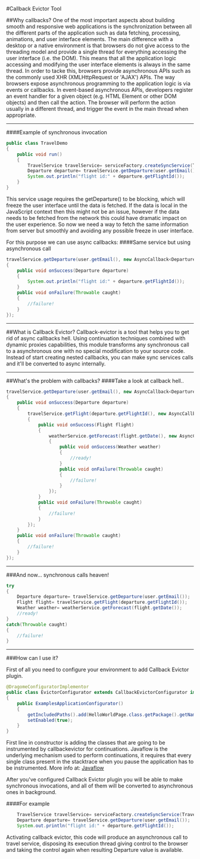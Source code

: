 #Callback Evictor Tool

##Why callbacks?
One of the most important aspects about building smooth and responsive web applications is the synchronization between all the different parts of the application such as data fetching, processing, animations, and user interface elements.
The main difference with a desktop or a native environment is that browsers do not give access to the threading model and provide a single thread for everything accessing the user interface (i.e. the DOM).
This means that all the application logic accessing and modifying the user interface elements is always in the same thread.
In order to tacke this, browsers provide asynchronous APIs such as the commonly used XHR (XMLHttpRequest or 'AJAX') APIs.
The way browsers expose asynchronous programming to the application logic is via events or callbacks. In event-based asynchronous APIs, developers register an event handler for a given object (e.g. HTML Element or other DOM objects) and then call the action.
The browser will perform the action usually in a different thread, and trigger the event in the main thread when appropriate.

----------

####Example of synchronous invocation
``` Java
public class TravelDemo
{
	public void run() 
	{
		TravelService travelService= serviceFactory.createSyncService(TravelService.class);
		Departure departure= travelService.getDeparture(user.getEmail());
		System.out.println("flight id:" + departure.getFlightId());
	}	
}
```
This service usage requires the getDeparture() to be blocking, which will freeze the user interface until the data is fetched.
If the data is local in the JavaScript context then this might not be an issue, however if the data needs to be fetched from the network this could have dramatic impact on the user experience.
So now we need a way to fetch the same information from server but smoothly and avoiding any possible freeze in user interface.

For this purpose we can use async callbacks:
####Same service but using asynchronous call
``` Java
travelService.getDeparture(user.getEmail(), new AsyncCallback<Departure>() 
{
	public void onSuccess(Departure departure) 
	{
		System.out.println("flight id:" + departure.getFlightId());
	}
	public void onFailure(Throwable caught) 
	{
		//failure!
	}
});
```
----------
##What is Callback Evictor?
Callback-evictor is a tool that helps you to get rid of async callbacks hell.
Using continuation techniques combined with dynamic proxies capabilities, this module transforms any synchronous call to a asynchronous one with no special modification to your source code.
Instead of start creating nested callbacks, you can make sync services calls and it'll be converted to async internally.

----------

##What's the problem with callbacks?
####Take a look at callback hell..
``` Java
travelService.getDeparture(user.getEmail(), new AsyncCallback<Departure>() 
{
	public void onSuccess(Departure departure) 
	{
		travelService.getFlight(departure.getFlightId(), new AsyncCallback<Flight>() 
		{
			public void onSuccess(Flight flight) 
			{
				weatherService.getForecast(flight.getDate(), new AsyncCallback<Weather>() 
				{
					public void onSuccess(Weather weather) 
					{
						//ready!
					}
					public void onFailure(Throwable caught) 
					{
						//failure!
					}
				});
			}
			public void onFailure(Throwable caught) 
			{
				//failure!
			}
		});
	}
	public void onFailure(Throwable caught) 
	{
		//failure!
	}
});
```
----------
###And now... synchronous calls heaven!
``` Java
try 
{
	Departure departure= travelService.getDeparture(user.getEmail());
	Flight flight= travelService.getFlight(departure.getFlightId());
	Weather weather= weatherService.getForecast(flight.getDate()); 
	//ready!
} 
catch(Throwable caught) 
{
	//failure!
} 
```

----------
###How can I use it?

First of all you need to configure your environment to add Callback Evictor plugin.


``` Java
@DragomeConfiguratorImplementor
public class EvictorConfigurator extends CallbackEvictorConfigurator implements DragomeConfigurator
{
	public ExamplesApplicationConfigurator()
	{
		getIncludedPaths().add(HelloWorldPage.class.getPackage().getName());
		setEnabled(true);
	}
}
```

First line in constructor is adding the classes that are going to be instrumented by callbackevictor for continuations. Javaflow is the underlying mechanism used to perform continuations, it requires that every single class present in the stacktrace when you pause the application has to be instrumented.
More info at: [Javaflow][1] 


After you've configured Callback Evictor plugin you will be able to make synchronous invocations, and all of them will be converted to asynchronous ones in background. 

####For example
``` Java
    TravelService travelService= serviceFactory.createSyncService(TravelService.class);
    Departure departure= travelService.getDeparture(user.getEmail());
    System.out.println("flight id:" + departure.getFlightId());
```

Activating callback evictor, this code will produce an asynchronous call to travel service, disposing its execution thread giving control to the browser and taking the control again when resulting Departure value is available.

[1]: http://commons.apache.org/sandbox/commons-javaflow/tutorial.html

